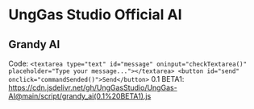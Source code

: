 # UngGas Studio Official AI

## Grandy AI
Code:
  `<textarea type="text" id="message" oninput="checkTextarea()" placeholder="Type your message..."></textarea>
  <button id="send" onclick="commandSended()">Send</button>`
0.1 BETA1: https://cdn.jsdelivr.net/gh/UngGasStudio/UngGas-AI@main/script/grandy_ai(0.1%20BETA1).js
